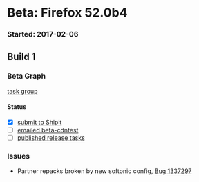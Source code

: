 # Beta: Firefox 52.0b4

### Started: 2017-02-06

## Build 1

### Beta Graph
[task group](https://tools.taskcluster.net/push-inspector/#/VBWVpGBMQs-H4l32PEm5OQ)


#### Status
- [x] [submit to Shipit](https://wiki.mozilla.org/Release:Release_Automation_on_Mercurial:Starting_a_Release#Submit_to_Ship_It)
- [ ] [emailed beta-cdntest](../how-tos/relpro.md#1-email-drivers-re-release-live-on-test-channel)
- [ ] [published release tasks](../how-tos/relpro.md#3-publish-release)

### Issues
- Partner repacks broken by new softonic config, [Bug 1337297](https://bugzil.la/1337297)


